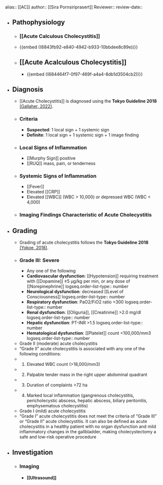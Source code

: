alias:: [[AC]]
author:: [[Sira Pornsiriprasert]] 
Reviewer::
review-date::

- ## Pathophysiology
	- ### [[Acute Calculous Cholecystitis]]
	- {{embed ((6843fb92-e840-4942-b933-10bbdee8c89e))}}
	- ## [[Acute Acalculous Cholecystitis]]
		- {{embed ((684464f7-0f97-469f-a4a4-8db1d3504cb2))}}
- ## Diagnosis
	- [[Acute Cholecystitis]] is diagnosed using the **Tokyo Guideline 2018** [(Gallaher, 2022)]([[References/gallaherAcuteCholecystitisReview2022]]).
	- ### Criteria
		- **Suspected**: 1 local sign + 1 systemic sign
		- **Definite**: 1 local sign + 1 systemic sign + 1 image finding
	- ### Local Signs of Inflammation
		- [[Murphy Sign]] positive
		- [[RUQ]] mass, pain, or tenderness
	- ### Systemic Signs of Inflammation
		- [[Fever]]
		- Elevated [[CRP]]
		- Elevated [[WBC]] (WBC > 10,000) or depressed WBC (WBC < 4,000)
	- ### Imaging Findings Characteristic of Acute Cholecystitis
- ## Grading
	- Grading of acute cholecystitis follows the **Tokyo Guideline 2018** [(Yokoe, 2018)]([[References/yokoeTokyoGuidelines20182018]]).
	- ### Grade III: Severe
		- Any one of the following
		- **Cardiovascular dysfunction**: [[Hypotension]] requiring treatment with [[Dopamine]] ≥5 μg/kg per min, or any dose of [[Norepinephrine]]
		  logseq.order-list-type:: number
		- **Neurological dysfunction**: decreased [[Level of Consciousness]]
		  logseq.order-list-type:: number
		- **Respiratory dysfunction**: PaO2/FiO2 ratio <300
		  logseq.order-list-type:: number
		- **Renal dysfunction**: [[Oliguria]], [[Creatinine]] >2.0 mg/dl
		  logseq.order-list-type:: number
		- **Hepatic dysfunction**: PT-INR >1.5
		  logseq.order-list-type:: number
		- **Hematological dysfunction**: [[Platelet]] count <100,000/mm3
		  logseq.order-list-type:: number
	- Grade II (moderate) acute cholecystitis
	- “Grade II” acute cholecystitis is associated with any one of the following conditions:
	- 1. Elevated WBC count (>18,000/mm3)
	- 2. Palpable tender mass in the right upper abdominal quadrant
	- 3. Duration of complaints >72 ha
	- 4. Marked local inflammation (gangrenous cholecystitis, pericholecystic abscess, hepatic abscess, biliary peritonitis, emphysematous cholecystitis)
	- Grade I (mild) acute cholecystitis
	- “Grade I” acute cholecystitis does not meet the criteria of “Grade III” or “Grade II” acute cholecystitis. It can also be defined as acute cholecystitis in a healthy patient with no organ dysfunction and mild inflammatory changes in the gallbladder, making cholecystectomy a safe and low-risk operative procedure
- ## Investigation
	- ### Imaging
		- #### [[Ultrasound]]